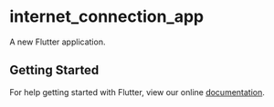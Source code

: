 # internet_connection_app

A new Flutter application.

## Getting Started

For help getting started with Flutter, view our online
[documentation](https://flutter.io/).

